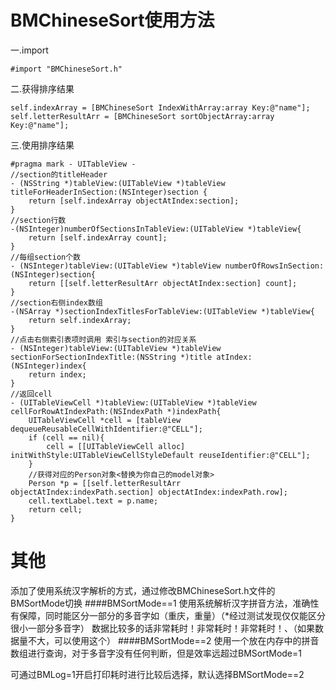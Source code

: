 # BMChineseSort使用方法
一.import

    #import "BMChineseSort.h"

二.获得排序结果

    self.indexArray = [BMChineseSort IndexWithArray:array Key:@"name"];
    self.letterResultArr = [BMChineseSort sortObjectArray:array Key:@"name"];
三.使用排序结果

    #pragma mark - UITableView -
    //section的titleHeader
    - (NSString *)tableView:(UITableView *)tableView titleForHeaderInSection:(NSInteger)section {
        return [self.indexArray objectAtIndex:section];
    }
    //section行数
    -(NSInteger)numberOfSectionsInTableView:(UITableView *)tableView{
        return [self.indexArray count];
    }
    //每组section个数
    - (NSInteger)tableView:(UITableView *)tableView numberOfRowsInSection:(NSInteger)section{
        return [[self.letterResultArr objectAtIndex:section] count];
    }
    //section右侧index数组
    -(NSArray *)sectionIndexTitlesForTableView:(UITableView *)tableView{
        return self.indexArray;
    }
    //点击右侧索引表项时调用 索引与section的对应关系
    - (NSInteger)tableView:(UITableView *)tableView sectionForSectionIndexTitle:(NSString *)title atIndex:(NSInteger)index{
        return index;
    }
    //返回cell
    - (UITableViewCell *)tableView:(UITableView *)tableView cellForRowAtIndexPath:(NSIndexPath *)indexPath{
        UITableViewCell *cell = [tableView dequeueReusableCellWithIdentifier:@"CELL"];
        if (cell == nil){
            cell = [[UITableViewCell alloc] initWithStyle:UITableViewCellStyleDefault reuseIdentifier:@"CELL"];
        }
        //获得对应的Person对象<替换为你自己的model对象>
        Person *p = [[self.letterResultArr objectAtIndex:indexPath.section] objectAtIndex:indexPath.row];
        cell.textLabel.text = p.name;
        return cell;
    }

# 其他

添加了使用系统汉字解析的方式，通过修改BMChineseSort.h文件的BMSortMode切换
####BMSortMode==1
使用系统解析汉字拼音方法，准确性有保障，同时能区分一部分的多音字如（重庆，重量）（*经过测试发现仅仅能区分很小一部分多音字）
数据比较多的话非常耗时！非常耗时！非常耗时！、（如果数据量不大，可以使用这个）
####BMSortMode==2
使用一个放在内存中的拼音数组进行查询，对于多音字没有任何判断，但是效率远超过BMSortMode=1

可通过BMLog=1开启打印耗时进行比较后选择，默认选择BMSortMode==2
